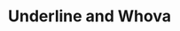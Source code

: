---
title: Underline and Whova
layout: single
excerpt: "EMNLP 2025 Whova and Underline Information"
permalink: /underline-whova/
sidebar:
  nav: "venue"
toc: True
toc_sticky: True
---